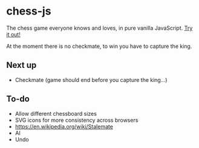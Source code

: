 chess-js
=======

The chess game everyone knows and loves, in pure vanilla JavaScript. [Try it out!](https://atomk.github.io/chess-js/)

At the moment there is no checkmate, to win you have to capture the king.

## Next up
- Checkmate (game should end before you capture the king...)

## To-do
- Allow different chessboard sizes
- SVG icons for more consistency across browsers
- https://en.wikipedia.org/wiki/Stalemate
- AI
- Undo